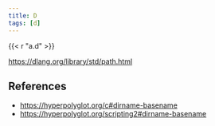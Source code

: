 ```yaml
---
title: D
tags: [d]
---
```


{{< r "a.d" >}}

<https://dlang.org/library/std/path.html>

## References

- <https://hyperpolyglot.org/c#dirname-basename>
- <https://hyperpolyglot.org/scripting2#dirname-basename>
